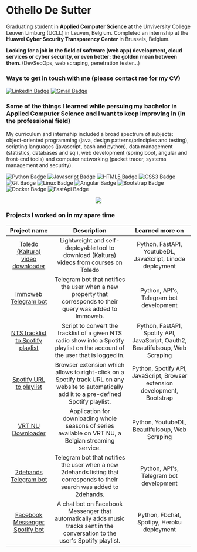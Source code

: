 # Othello De Sutter

Graduating student in **Applied Computer Science** at the Unviversity College Leuven Limburg (UCLL) in Leuven, Belgium. Completed an internship at the **Huawei Cyber Security Transparency Center** in Brussels, Belgium. 

**Looking for a job in the field of software (web app) development, cloud services or cyber security, or even better: the golden mean between them**. (DevSecOps, web scraping, penetration tester...)

### Ways to get in touch with me (please contact me for my CV)
<a href="https://www.linkedin.com/in/othellodesutter/" target="_blank"><img alt="LinkedIn Badge" src="https://img.shields.io/badge/LinkedIn-0077B5?style=for-the-badge&logo=linkedin&logoColor=white"></a>
<a href="mailto: othello.de.sutter@gmail.com"><img alt="Gmail Badge" src="https://img.shields.io/badge/Gmail-D14836?style=for-the-badge&logo=gmail&logoColor=white"></a>

### Some of the things I learned while persuing my bachelor in Applied Computer Science and I want to keep improving in (in the professional field)
My curriculum and internship included a broad spectrum of subjects: object-oriented programming (java, design patterns/principles and testing), scripting languages (javascript, bash and python), data management (statistics, databases and sql), web development (spring boot, angular and front-end tools) and computer networking (packet tracer, systems management and security).

<a><img alt="Python Badge" src="https://img.shields.io/badge/Python-FFD43B?style=for-the-badge&logo=python&logoColor=blue"></a>
<img alt="Javascript Badge" src="https://img.shields.io/badge/JavaScript-323330?style=for-the-badge&logo=javascript&logoColor=F7DF1E">
<img alt="HTML5 Badge" src="https://img.shields.io/badge/HTML5-E34F26?style=for-the-badge&logo=html5&logoColor=white">
<img alt="CSS3 Badge" src="https://img.shields.io/badge/CSS3-1572B6?style=for-the-badge&logo=css3&logoColor=white">
<img alt="Git Badge" src="https://img.shields.io/badge/GIT-E44C30?style=for-the-badge&logo=git&logoColor=white">
<img alt="Linux Badge" src="https://img.shields.io/badge/Linux-FCC624?style=for-the-badge&logo=linux&logoColor=black">
<img alt="Angular Badge" src="https://img.shields.io/badge/Angular-DD0031?style=for-the-badge&logo=angular&logoColor=white">
<img alt="Bootstrap Badge" src="https://img.shields.io/badge/Bootstrap-563D7C?style=for-the-badge&logo=bootstrap&logoColor=white">
<img alt="Docker Badge" src="https://img.shields.io/badge/Docker-2CA5E0?style=for-the-badge&logo=docker&logoColor=white">
<img alt="FastApi Badge" src="https://img.shields.io/badge/fastapi-109989?style=for-the-badge&logo=FASTAPI&logoColor=white">

<div align="center">
  <img src="/me.jpg" align="center"/>
</div>

### Projects I worked on in my spare time
| Project name | Description | Learned more on |
| :---:   | :---: | :---: |
| [Toledo (Kaltura) video downloader](https://github.com/othellodesutter/toledo-video-downloader) | Lightweight and self-deployable tool to download (Kaltura) videos from courses on Toledo | Python, FastAPI, YoutubeDL, JavaScript, Linode deployment |
| [Immoweb Telegram bot](https://github.com/othellodesutter/immoweb-telegram-bot) | Telegram bot that notifies the user when a new property that corresponds to their query was added to Immoweb. | Python, API's, Telegram bot development |
| [NTS tracklist to Spotify playlist](https://github.com/othellodesutter/nts-tracklist-to-spotify-playlist) | Script to convert the tracklist of a given NTS radio show into a Spotify playlist on the account of the user that is logged in. | Python, FastAPI, Spotify API, JavaScript, Oauth2, Beautifulsoup, Web Scraping |
| [Spotify URL to playlist](https://github.com/othellodesutter/spotify-url-to-playlist) | Browser extension which allows to right-click on a Spotify track URL on any website to automatically add it to a pre-defined Spotify playlist. | Python, Spotify API, JavaScript, Browser extension development, Bootstrap |
| [VRT NU Downloader](https://github.com/othellodesutter/VRT-NU-Downloader) | Application for downloading whole seasons of series available on VRT NU, a Belgian streaming service. | Python, YoutubeDL, Beautifulsoup, Web Scraping |
| [2dehands Telegram bot](https://github.com/othellodesutter/2dehands-telegram-bot) | Telegram bot that notifies the user when a new 2dehands listing that corresponds to their search was added to 2dehands. | Python, API's, Telegram bot development |
| [Facebook Messenger Spotify bot](https://github.com/othellodesutter/Messenger-Spotify-Bot) | A chat bot on Facebook Messenger that automatically adds music tracks sent in the conversation to the user's Spotify playlist. | Python, Fbchat, Spotipy, Heroku deployment |
